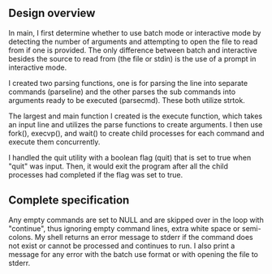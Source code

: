 Design overview
---------------
In main, I first determine whether to use batch mode or interactive mode by detecting
the number of arguments and attempting to open the file to read from if one is provided.
The only difference between batch and interactive besides the source to read from (the 
file or stdin) is the use of a prompt in interactive mode.

I created two parsing functions, one is for parsing the line into separate commands
(parseline) and the other parses the sub commands into arguments ready to be executed
(parsecmd). These both utilize strtok.

The largest and main function I created is the execute function, which takes an input 
line and utilizes the parse functions to create arguments. I then use fork(), execvp(),
and wait() to create child processes for each command and execute them concurrently.

I handled the quit utility with a boolean flag (quit) that is set to true when "quit" was
input. Then, it would exit the program after all the child processes had completed if the
flag was set to true.



Complete specification
----------------------
Any empty commands are set to NULL and are skipped over in the loop with "continue", thus 
ignoring empty command lines, extra white space or semi-colons. My shell returns an error
message to stderr if the command does not exist or cannot be processed and continues to
run. I also print a message for any error with the batch use format or with opening the 
file to stderr.
